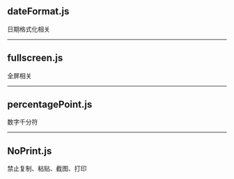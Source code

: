## dateFormat.js
日期格式化相关

---

## fullscreen.js
全屏相关

---
## percentagePoint.js
数字千分符

---
## NoPrint.js
禁止复制、粘贴、截图、打印